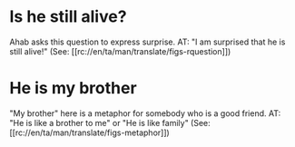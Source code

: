 # Is he still alive?

Ahab asks this question to express surprise. AT: "I am surprised that he is still alive!" (See: [[rc://en/ta/man/translate/figs-rquestion]])

# He is my brother

"My brother" here is a metaphor for somebody who is a good friend. AT: "He is like a brother to me" or "He is like family" (See: [[rc://en/ta/man/translate/figs-metaphor]])


